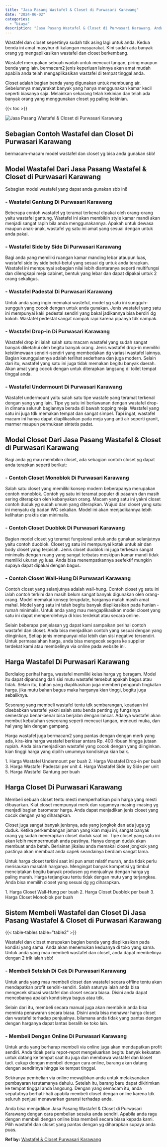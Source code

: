 ```yaml
---
title: "Jasa Pasang Wastafel & Closet di Purwasari Karawang"
date: "2024-06-02"
categories: 
  - "biaya"
description: "Jasa Pasang Wastafel & Closet di Purwasari Karawang. Anda bisa menjadikan Jasa Pasang Wastafel & Closet di Purwasari Karawang dengan cara pembelian sesuka an..."
---
```


Wastafel dan closet sepertinya sudah tdk asing lagi untuk anda. Kedua benda ini amat masyhur di kalangan masyarakat. Kini sudah ada banyak orang yg mengaplikasikan wastafel dan closet berkembang.

Wastafel merupakan sebuah wadah untuk mencuci tangan, piring maupun benda yang lain. bermacam2 jenis keperluan lainnya akan amat mudah apabila anda telah mengaplikasikan wastafel di tempat tinggal anda.

Closet adalah bagian benda yang digunakan untuk membuang air. Sebelumnya masyarakat banyak yang hanya menggunakan kamar kecil seperti biasanya saja. Melainkan sekarang telah kekinian dan telah ada banyak orang yang menggunakan closet yg paling kekinian.

{{< toc >}}

![Jasa Pasang Wastafel & Closet di Purwasari Karawang](/images/wastafel-closet-murah65.png)

## Sebagian Contoh Wastafel dan Closet Di Purwasari Karawang

bermacam-macam model wastafel dan closet yg bisa anda gunakan sbb!

## Model Wastafel Dari Jasa Pasang Wastafel & Closet di Purwasari Karawang

Sebagian model wastafel yang dapat anda gunakan sbb ini!

### \- Wastafel Gantung Di Purwasari Karawang

Beberapa contoh wastafel yg teramat terkenal dipakai oleh orang-orang yaitu wastafel gantung. Wastafel ini akan membikin style kamar mandi akan menjadi sangat rapih bila anda menggunakannya. Apakah untuk dewasa maupun anak-anak, wastafel yg satu ini amat yang sesuai dengan untuk anda pakai.

### \- Wastafel Side by Side Di Purwasari Karawang

Bagi anda yang memiliki ruangan kamar manding lebar ataupun luas, wastafel side by side betul-betul yang sesuai dg untuk anda terapkan. Wastafel ini mempunyai sebagian nilai lebih diantaranya seperti multifungsi dan dilengkapi meja cabinet, bentuk yang lebar dan dapat dipakai untuk 2 orang sekaligus.

### \- Wastafel Padestal Di Purwasari Karawang

Untuk anda yang ingin memakai wasteful, model yg satu ini sungguh-sungguh yang cocok dengan untuk anda gunakan. Jenis wastafel yang satu ini mempunyai kaki pedestal sendiri yang bakal jadikannya bisa berdiri dg kokoh. Wastafel pedestal sangat nampak rapi karena pipanya tdk nampak.

### \- Wastafel Drop-in Di Purwasari Karawang

Wastafel drop ini ialah salah satu macam wastafel yang sudah sangat banyak diketahui oleh begitu banyak orang. Jenis wastafel drop-in memiliki keistimewaan sendiri-sendiri yang membedakan dg variasi wastafel lainnya. Bagian keunggulannya adalah terlihat sederhana dan juga modern. Selain dari itu, wastafel yang satu ini juga tidak memakan begitu banyak daerah. Akan amat yang cocok dengan untuk diterapkan langsung di toilet tempat tinggal anda.

### \- Wastafel Undermount Di Purwasari Karawang

Wastafel undermount yaitu salah satu tipe wastafe yang teramat terkenal dengan yang yang lain. Tipe yg satu ini berlawanan dengan wastafel drop-in dimana seluruh bagiannya berada di bawah topping meja. Wastafel yang satu ini juga tdk memakan tempat dan sangat simpel. Tapi ingat, wastafel macam ini hanya dapat diaplikasikan pada meja yang anti air seperti granit, marmer maupun permukaan sintetis padat.

## Model Closet Dari Jasa Pasang Wastafel & Closet di Purwasari Karawang

Bagi anda yg mau membikin closet, ada sebagian contoh closet yg dapat anda terapkan seperti berikut:

### \- Contoh Closet Monoblok Di Purwasari Karawang

Salah satu closet yang memiliki konsep modern beberapanya merupakan contoh monoblok. Contoh yg satu ini teramat populer di pasaran dan masih sering diterapkan oleh kebanyakan orang. Macam yang satu ini yakni closet contoh duduk yg sudah umum yang diterapkan. Wujud dari closet yang satu ini menyatu dg badan WC sekalian. Model ini akan menjadikannya lebih kelihatan praktis dan minimalis.

### \- Contoh Closet Duoblok Di Purwasari Karawang

Bagian model closet yg teramat fungsional untuk anda gunakan selanjutnya yaitu contoh duoblok. Closet yg satu ini mempunyai kotak untuk air dan body closet yang terpisah. Jenis closet duoblok ini juga terkesan sangat minimalis dengan ruang yang sangat terbatas meskipun kamar mandi tidak memiliki ukuran yg luas. Anda bisa menempatkannya seefektif mungkin supaya dapat dipakai dengan bagus.

### \- Contoh Closet Wall-Hung Di Purwasari Karawang

Contoh closet yang selanjutnya adalah wall-hung. Contoh closet yg satu ini ialah contoh terkini dan masih belum sangat banyak digunakan oleh orang-orang. Model memakai konsep terupdate, harganya malah masih amat mahal. Model yang satu ini telah begitu banyak diaplikasikan pada hunian - rumah minimalis. Untuk anda yang mau mengaplikasikan model closet yang satu ini dapat memperolehnya di kios terdekat atau secara online.

Selain beberapa penjelasan yg dapat kami sampaikan perihal contoh wastafel dan closet. Anda bisa menjadikan contoh yang sesuai dengan yang diinginkan, Setiap jenis mempunyai nilai lebih dan sisi negative tersendiri. Untuk permasalahan harga, anda bisa mengecek segera ke supplier terdekat kami atau membelinya via online pada website ini.

## Harga Wastafel Di Purwasari Karawang

Berdialog perihal harga, wastafel memiliki kelas harga yg beragam. Model itu dapat dipandang dari sisi mutu wastafel tersebut apakah bagus atau tidak. Selain itu, bahan yang diaplikasikan juga memberi pengaruh tingkatan harga. jika mutu bahan bagus maka harganya kian tinggi, begitu juga sebaliknya.

Sesorang yang membeli wastafel tentu tdk sembarangan, keadaan ini disebabkan wastafel yakni salah satu benda penting yg fungsinya semestinya benar-benar bisa berjalan dengan lancar. Adanya wastafel akan membut kebutuhan seseorang seperti mencuci tangan, mencuci muka, dan hal yang lain dengan gampang.

Harga wastafel juga bermacam2 yang pantas dengan dengan merk yang ada, kira-kira harga wastafel berkisar antara Rp. 400 ribuan hingga jutaan rupiah. Anda bisa menjadikan wastafel yang cocok dengan yang diinginkan. kian tinggi harga yang dipilih umumnya kondisinya kian baik.

1\. Harga Wastafel Undermount per buah 2. Harga Wastafel Drop-in per buah 3. Harga Wastafel Padestal per unit 4. Harga Wastafel Side by Side per unit 5. Harga Wastafel Gantung per buah

## Harga Closet Di Purwasari Karawang

Membeli sebuah closet tentu mesti memperhatikan poin harga yang mesti dibayarkan. Kiat closet mempunyai merk dan ragamnya masing-masing yg menjadi bagian barometer harga. Anda dapat menjadikan jenis closet yang cocok dengan yang diharapkan.

Closet juga sangat banyak jenisnya, ada yang jongkok dan ada juga yg duduk. Ketika perkembangan jaman yang kian maju ini, sangat banyak orang yg sudah menerapkan closet duduk saat ini. Tipe closet yang satu ini akan lebih mempermudah anda pastinya. Hanya dengan duduk akan membuat anda betah. Berlainan jikalau anda memakai closet jongkok yang pastinya akan membuat anda capek seandainya berdiam sangat lama.

Untuk harga closet terkini saat ini pun amat relatif murah, anda tidak perlu merisaukan masalah harganya. Mengingat banyak kompetisi yg timbul menciptakan begitu banyak produsen yg menjualnya dengan harga yg paling murah. Harga terjangkau tentu tidak dengan mutu yang terjangkau. Anda bisa memilih closet yang sesuai dg yg diharapkan.

1\. Harga Closet Wall-Hung per buah 2. Harga Closet Duoblok per buah 3. Harga Closet Monoblok per buah

## Sistem Membeli Wastafel dan Closet Di Jasa Pasang Wastafel & Closet di Purwasari Karawang

{{< table-tables table="table2" >}}

Wastafel dan closet merupakan bagian benda yang diaplikasikan pada kondisi yang sama. Anda akan menemukan keduanya di toko yang sama. Untuk anda yang mau membeli wastafel dan closet, anda dapat membelinya dengan 2 trik ialah sbb!

### \- Membeli Setelah Di Cek Di Purwasari Karawang

Untuk anda yang mau membeli closet dan wastafel secara offline tentu akan mendapatkan profit sendiri-sendiri. Salah satunya ialah anda bisa mengecek situasi wastafel dan closet secara biasa. Disini anda dapat mencobanya apakah kondisinya bagus atau tdk.

Selain dari itu, membeli secara manual juga akan membikin anda bisa meminta penawaran secara biasa. Disini anda bisa menawar harga closet dan wastafel terhadap penjualnya. bilamana anda tidak yang pantas dengan dengan harganya dapat lantas beralih ke toko lain.

### \- Membeli Dengan Online Di Purwasari Karawang

Untuk anda yang berharap membeli via online juga akan mendapatkan profit sendiri. Anda tidak perlu repot-repot mengeluarkan begitu banyak kekuatan untuk datang ke tempat saat itu juga dan membawa wastafel dan kloset tadi. cukup dengan membeli dengan cara online, barang akan datang dengan sendirinya hingga ke tempat tinggal.

Sekiranya pembelian via online mewajibkan anda untuk melaksanakan pembayaran terutamanya dahulu. Setelah itu, barang baru dapat dikirimkan ke tempat tinggal anda langsung. Dengan yang semacam itu, anda sepatutnya berhati-hati apabila membeli closet dengan online karena tdk seluruh penjual menawarkan garansi terhadap anda.

Anda bisa menjadikan Jasa Pasang Wastafel & Closet di Purwasari Karawang dengan cara pembelian sesuka anda sendiri. Apabila anda ragu dengan membeli dengan online bisa membeli secara biasa kepada kami. Pilih wastafel dan closet yang pantas dengan yg diharapkan supaya anda puas.

**Ref by:** [Wastafel & Closet Purwasari Karawang](https://id.wikipedia.org/wiki/Wastafel)
